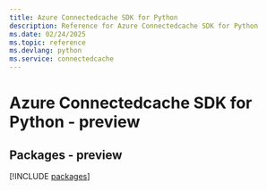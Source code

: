 ```yaml
---
title: Azure Connectedcache SDK for Python
description: Reference for Azure Connectedcache SDK for Python
ms.date: 02/24/2025
ms.topic: reference
ms.devlang: python
ms.service: connectedcache
---
```

# Azure Connectedcache SDK for Python - preview
## Packages - preview
[!INCLUDE [packages](connectedcache-index.md)]